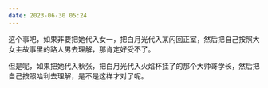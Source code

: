 ```yaml
---
date: 2023-06-30 05:24
---
```


<!-- more -->

这个事吧，如果非要把她代入女一，把白月光代入某闪回正室，然后把自己按照大女主故事里的路人男去理解，那肯定好受不了。

但是呢，如果把她代入秋张，把白月光代入火焰杯挂了的那个大帅哥学长，然后把自己按照哈利去理解，是不是这样才对了呢。
